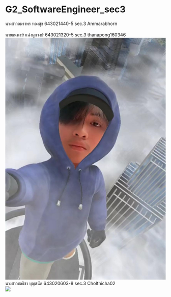 # G2_SoftwareEngineer_sec3
นางสาวอมราพร ทองสุข 643021440-5 sec.3 Ammarabhorn <br>
<img src=""> <br>
นายธนพงษ์ แฉ่งผูกวงษ์ 643021320-5 sec.3 thanapong160346 <br>
<img src="https://github.com/Ammarabhorn/G2_SoftwareEngineer_sec3/blob/main/media/thanapong.jpg"> <br>
นางสาวชลธิชา บุญสนัด 643020603-8 sec.3 Cholthicha02 <br>
<img src="https://github.com/Ammarabhorn/G2_SoftwareEngineer_sec3/blob/main/media/cholthicha.JPG"> <br>